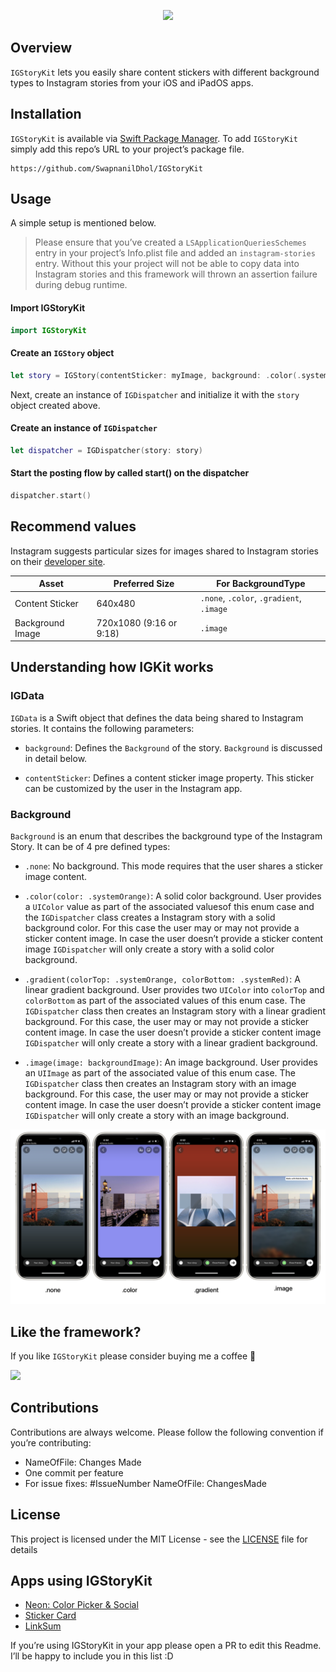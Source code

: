 <p align="center">
  <img src="https://raw.githubusercontent.com/SwapnanilDhol/IGStoryKit/main/Resources/IGStoryKitCover.png" width=600 />
</p>

## Overview
`IGStoryKit` lets you easily share content stickers with different background types to Instagram stories from your iOS and iPadOS apps.

## Installation 
`IGStoryKit` is available via [Swift Package Manager](https://swift.org/package-manager/). To add `IGStoryKit` simply add this repo’s URL to your project’s package file. 

```
https://github.com/SwapnanilDhol/IGStoryKit
```

## Usage 
A simple setup is mentioned below.

> Please ensure that you’ve created a `LSApplicationQueriesSchemes` entry in your project’s Info.plist file and added an `instagram-stories` entry. Without this your project will not be able to copy data into Instagram stories and this framework will thrown an assertion failure during debug runtime. 

#### Import IGStoryKit
```swift
import IGStoryKit
```

#### Create an `IGStory` object
```swift
let story = IGStory(contentSticker: myImage, background: .color(.systemOrange))
```

Next, create an instance of `IGDispatcher` and initialize it with the `story` object created above.

#### Create an instance of  `IGDispatcher`
```swift 
let dispatcher = IGDispatcher(story: story)
```

#### Start the posting flow by called start() on the dispatcher
```swift
dispatcher.start()
```

## Recommend values 
Instagram suggests particular sizes for images shared to Instagram stories on their [developer site](https://developers.facebook.com/docs/instagram/sharing-to-stories/). 

| Asset            | Preferred Size          | For BackgroundType               |
|------------------|-------------------------|----------------------------------|
| Content Sticker  | 640x480                 | `.none`, `.color`, `.gradient`, `.image` |
| Background Image | 720x1080 (9:16 or 9:18) | `.image`                           |

## Understanding how IGKit works 
### IGData 
`IGData` is a Swift object that defines the data being shared to Instagram stories. It contains the following parameters:

* `background`: Defines the `Background` of the story. `Background` is discussed in detail below.

* `contentSticker`: Defines a content sticker image property. This sticker can be customized by the user in the Instagram app.

### Background
`Background` is an enum that describes the background type of the Instagram Story. It can be of 4 pre defined types: 

* `.none`: No background. This mode requires that the user shares a sticker image content.


* `.color(color: .systemOrange)`: A solid color background. User provides a `UIColor` value as part of the associated valuesof this enum case and the `IGDispatcher` class creates a Instagram story with a solid background color. For this case the user may or may not provide a sticker content image. In case the user doesn’t provide a sticker content image `IGDispatcher` will only create a story with a solid color background.

* `.gradient(colorTop: .systemOrange, colorBottom: .systemRed)`: A linear gradient background. User provides two `UIColor` into `colorTop` and `colorBottom` as part of the associated values of this enum case. The `IGDispatcher` class then creates an Instagram story with a linear gradient background. For this case, the user may or may not provide a sticker content image. In case the user doesn’t provide a sticker content image `IGDispatcher` will only create a story with a linear gradient background.

* `.image(image: backgroundImage)`: An image background. User provides an `UIImage` as part of the associated value of this enum case. The `IGDispatcher` class then creates an Instagram story with an image background. For this case, the user may or may not provide a sticker content image. In case the user doesn’t provide a sticker content image `IGDispatcher` will only create a story with an image background.

<p align="center">
  <img src="https://github.com/SwapnanilDhol/IGStoryKit/blob/main/Resources/ig-story-kit-bg-type.png?raw=true" width=600 />
</p>

## Like the framework?
If you like `IGStoryKit` please consider buying me a coffee 🥰

<a href="https://www.buymeacoffee.com/swapnanildhol"><img src="https://img.buymeacoffee.com/button-api/?text=Buy me a coffee&emoji=&slug=swapnanildhol&button_colour=5F7FFF&font_colour=ffffff&font_family=Cookie&outline_colour=000000&coffee_colour=FFDD00"></a>

## Contributions 
Contributions are always welcome. Please follow the following convention if you’re contributing:
* NameOfFile: Changes Made 
* One commit per feature 
* For issue fixes: #IssueNumber NameOfFile: ChangesMade

## License
This project is licensed under the MIT License - see the  [LICENSE](https://github.com/SwapnanilDhol/IGStoryKit/blob/main/Resources/LICENSE.md)  file for details

## Apps using IGStoryKit 
* [Neon: Color Picker & Social](https://apps.apple.com/us/app/neon-real-time-color-picker/id1480273650?ls=1)
* [Sticker Card](https://apps.apple.com/us/app/sticker-cards/id1522226018)
* [LinkSum](https://apps.apple.com/in/app/linksum/id1500146123)

If you’re using IGStoryKit in your app please open a PR to edit this Readme. I’ll be happy to include you in this list :D 
